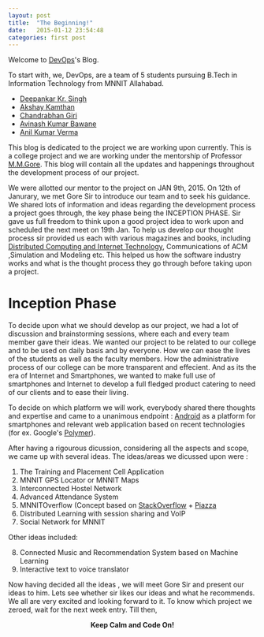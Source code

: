 ```yaml
---
layout: post
title:  "The Beginning!"
date:   2015-01-12 23:54:48
categories: first post
---
```


Welcome to [DevOps][teamdevops]'s Blog. 

To start with, we, DevOps, are a team of 5 students pursuing B.Tech in Information Technology from MNNIT Allahabad. 

* [Deepankar Kr. Singh][depp1993]
* [Akshay Kamthan][Akamthan]
* [Chandrabhan Giri][cbgiri]
* [Avinash Kumar Bawane][avinashbawane]
* [Anil Kumar Verma][anil23416]

This blog is dedicated to the project we are working upon currently. This is a college project and we are working under the mentorship of Professor [M.M.Gore][M.M.Gore]. This blog will contain all the updates and happenings throughout the development process of our project.

We were allotted our mentor to the project on JAN 9th, 2015. On 12th of Janurary, we met Gore Sir to introduce our team and to seek his guidance. We shared lots of information and ideas regarding the development process a project goes through, the key phase being the INCEPTION PHASE. Sir gave us full freedom to think upon a good project idea to work upon and scheduled the next meet on 19th Jan. To help us develop our thought process sir provided us each with various magazines and books, including [Distributed Computing and Internet Technology][icdcit], Communications of ACM ,Simulation and Modeling etc. This helped us how the software industry works and what is the thought process they go through before taking upon a project. 

<h1> Inception Phase </h1>

To decide upon what we should develop as our project, we had a lot of discussion and brainstorming sessions, where each and every team member gave their ideas. We wanted our project to be related to our college and to be used on daily basis and by everyone. How we can ease the lives of the students as well as the faculty members. How the administrative process of our college can be more transparent and effecient. And as its the era of Internet and Smartphones, we wanted to make full use of smartphones and Internet to develop a full fledged product catering to need of our clients and to ease their living.

To decide on which platform we will work, everybody shared there thoughts and expertise and came to a unanimous endpoint : [Android][Android] as a platform for smartphones and relevant web application based on recent technologies (for ex. Google's [Polymer][Polymer]).

After having a rigourous dicussion, considering all the aspects and scope, we came up with several ideas.
The ideas/areas we dicussed upon were : 

1. The Training and Placement Cell Application
2. MNNIT GPS Locator or MNNIT Maps
3. Interconnected Hostel Network
4. Advanced Attendance System
5. MNNITOverflow (Concept based on [StackOverflow][StackOverflow] + [Piazza][Piazza]
6. Distributed Learning with session sharing and VoIP
7. Social Network for MNNIT

Other ideas included:

8. Connected Music and Recommendation System based on Machine Learning
9. Interactive text to voice translator

Now having decided all the ideas , we will meet Gore Sir and present our ideas to him. Lets see whether sir likes our ideas and what he recommends. We all are very excited and looking forward to it. To know which project we zeroed, wait for the next week entry. Till then, 
<center>
	<strong>Keep Calm and Code On!</strong>
</center>

[teamdevops]: https://www.github.com/teamdevops
[M.M.Gore]: http://www.mnnit.ac.in/index.php/department/engineering/csed/csedfp
[depp1993]: https://www.github.com/depp1993
[Akamthan]: https://www.github.com/Akamthan
[cbgiri]: https://www.github.com/cbgiri
[avinashbawane]: https://www.github.com/avinashbawane
[anil23416]: https://www.github.com/anil23416
[icdcit]: http://www.icdcit.ac.in/
[Android]: http://www.android.com
[Polymer]: http://www.polymer-project.org
[StackOverflow]: http://www.stackoverflow.com
[Piazza]: http://www.piazza.com